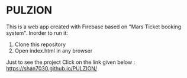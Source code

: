 # PULZION
This is a web app created with Firebase based on "Mars Ticket booking system".
Inorder to run it:
1. Clone this repository
2. Open index.html in any browser

Just to see the project Click on the link given below :
https://shan7030.github.io/PULZION/
